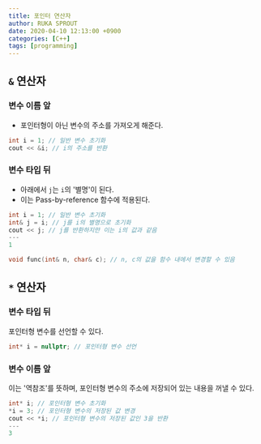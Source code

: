 ```yaml
---
title: 포인터 연산자
author: RUKA SPROUT
date: 2020-04-10 12:13:00 +0900
categories: [C++]
tags: [programming]
---
```

## `&` 연산자
### 변수 이름 앞
- 포인터형이 아닌 변수의 주소를 가져오게 해준다.
~~~ cpp
int i = 1; // 일반 변수 초기화
cout << &i; // i의 주소를 반환
~~~

### 변수 타입 뒤
- 아래에서 `j`는 `i`의 '별명'이 된다.
- 이는 Pass-by-reference 함수에 적용된다.
~~~ cpp
int i = 1; // 일반 변수 초기화
int& j = i; // j를 i의 별명으로 초기화
cout << j; // j를 반환하지만 이는 i의 값과 같음
---
1
~~~

```cpp
void func(int& n, char& c); // n, c의 값을 함수 내에서 변경할 수 있음
```

## `*` 연산자
### 변수 타입 뒤
포인터형 변수를 선언할 수 있다.
~~~ cpp
int* i = nullptr; // 포인터형 변수 선언
~~~

### 변수 이름 앞
이는 '역참조'를 뜻하며, 포인터형 변수의 주소에 저장되어 있는 내용을 꺼낼 수 있다.
~~~ cpp
int* i; // 포인터형 변수 초기화
*i = 3; // 포인터형 변수의 저장된 값 변경
cout << *i; // 포인터형 변수의 저장된 값인 3을 반환
---
3
~~~
